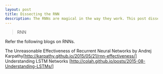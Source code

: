 ```yaml
---
layout: post
title: Dissecting the RNN
description: The RNNs are magical in the way they work. This post dissects the internal structure of the neural computation graph of RNNs and tries to give an intuition of how back propagation works in RNN.
---
```


>RNN



Refer the following blogs on RNNs.

The Unreasonable Effectiveness of Recurrent Neural Networks by Andrej Karpathy[http://karpathy.github.io/2015/05/21/rnn-effectiveness/]
Understanding LSTM Networks [http://colah.github.io/posts/2015-08-Understanding-LSTMs/]
